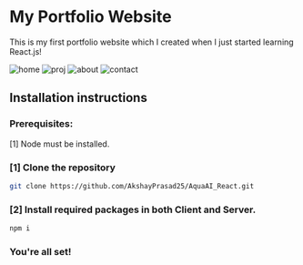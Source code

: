 # My Portfolio Website
This is my first portfolio website which I created when I just started learning React.js!

![home](https://github.com/AkshayPrasad25/PortfolioWebsite/assets/122083846/88034964-0185-4ddc-a9cb-02ed1a650f4d)
![proj](https://github.com/AkshayPrasad25/PortfolioWebsite/assets/122083846/6361435e-1a6b-46e1-a1ae-263d1abf93ae)
![about](https://github.com/AkshayPrasad25/PortfolioWebsite/assets/122083846/88e4fff2-b4e6-4ae4-a515-290a48fd478f)
![contact](https://github.com/AkshayPrasad25/PortfolioWebsite/assets/122083846/7b328832-42fd-48b2-8585-d0310563e58f)

## Installation instructions

### Prerequisites:
[1] Node must be installed.</br>

### [1] Clone the repository
``` bash
git clone https://github.com/AkshayPrasad25/AquaAI_React.git
```

### [2] Install required packages in both Client and Server.
``` bash
npm i
```
### You're all set!
